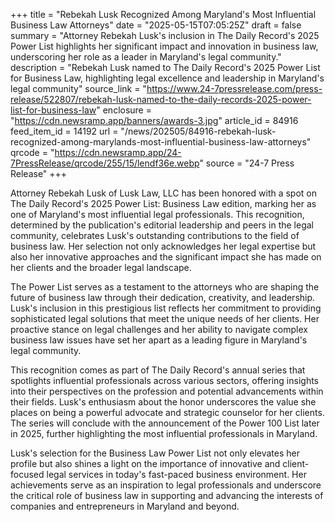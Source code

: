 +++
title = "Rebekah Lusk Recognized Among Maryland's Most Influential Business Law Attorneys"
date = "2025-05-15T07:05:25Z"
draft = false
summary = "Attorney Rebekah Lusk's inclusion in The Daily Record's 2025 Power List highlights her significant impact and innovation in business law, underscoring her role as a leader in Maryland's legal community."
description = "Rebekah Lusk named to The Daily Record's 2025 Power List for Business Law, highlighting legal excellence and leadership in Maryland's legal community"
source_link = "https://www.24-7pressrelease.com/press-release/522807/rebekah-lusk-named-to-the-daily-records-2025-power-list-for-business-law"
enclosure = "https://cdn.newsramp.app/banners/awards-3.jpg"
article_id = 84916
feed_item_id = 14192
url = "/news/202505/84916-rebekah-lusk-recognized-among-marylands-most-influential-business-law-attorneys"
qrcode = "https://cdn.newsramp.app/24-7PressRelease/qrcode/255/15/lendf36e.webp"
source = "24-7 Press Release"
+++

<p>Attorney Rebekah Lusk of Lusk Law, LLC has been honored with a spot on The Daily Record's 2025 Power List: Business Law edition, marking her as one of Maryland's most influential legal professionals. This recognition, determined by the publication's editorial leadership and peers in the legal community, celebrates Lusk's outstanding contributions to the field of business law. Her selection not only acknowledges her legal expertise but also her innovative approaches and the significant impact she has made on her clients and the broader legal landscape.</p><p>The Power List serves as a testament to the attorneys who are shaping the future of business law through their dedication, creativity, and leadership. Lusk's inclusion in this prestigious list reflects her commitment to providing sophisticated legal solutions that meet the unique needs of her clients. Her proactive stance on legal challenges and her ability to navigate complex business law issues have set her apart as a leading figure in Maryland's legal community.</p><p>This recognition comes as part of The Daily Record's annual series that spotlights influential professionals across various sectors, offering insights into their perspectives on the profession and potential advancements within their fields. Lusk's enthusiasm about the honor underscores the value she places on being a powerful advocate and strategic counselor for her clients. The series will conclude with the announcement of the Power 100 List later in 2025, further highlighting the most influential professionals in Maryland.</p><p>Lusk's selection for the Business Law Power List not only elevates her profile but also shines a light on the importance of innovative and client-focused legal services in today's fast-paced business environment. Her achievements serve as an inspiration to legal professionals and underscore the critical role of business law in supporting and advancing the interests of companies and entrepreneurs in Maryland and beyond.</p>